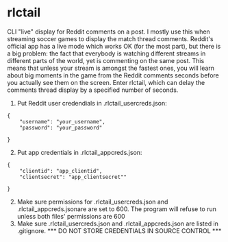 # rlctail

CLI "live" display for Reddit comments on a post. I mostly use this when
streaming soccer games to display the match thread comments. Reddit's
official app has a live mode which works OK (for the most part), but there is
a big problem: the fact that everybody is watching different streams in
different parts of the world, yet is commenting on the same post. This means
that unless your stream is amongst the fastest ones, you will learn about
big moments in the game from the Reddit comments seconds before you actually
see them on the screen. Enter rlctail, which can delay the comments thread
display by a specified number of seconds.


1) Put Reddit user credendials in .rlctail_usercreds.json:

```
{
    "username": "your_username",
    "password": "your_password"

}
```
2) Put app credentials in .rlctail_appcreds.json:
```
{
    "clientid": "app_clientid",
    "clientsecret": "app_clientsecret""

}
```


2) Make sure permissions for .rlctail_usercreds.json and
   .rlctail_appcreds.jsonare are set to 600. The program
   will refuse to run unless both files' permissions are 600
3) Make sure .rlctail_usercreds.json and .rlctail_appcreds.json are listed
   in .gitignore. *** DO NOT STORE CREDENTIALS IN SOURCE CONTROL ***

